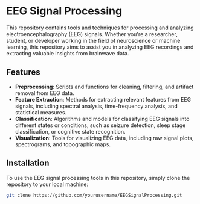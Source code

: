 # EEG Signal Processing



This repository contains tools and techniques for processing and analyzing electroencephalography (EEG) signals. Whether you're a researcher, student, or developer working in the field of neuroscience or machine learning, this repository aims to assist you in analyzing EEG recordings and extracting valuable insights from brainwave data.

## Features

- **Preprocessing**: Scripts and functions for cleaning, filtering, and artifact removal from EEG data.
- **Feature Extraction**: Methods for extracting relevant features from EEG signals, including spectral analysis, time-frequency analysis, and statistical measures.
- **Classification**: Algorithms and models for classifying EEG signals into different states or conditions, such as seizure detection, sleep stage classification, or cognitive state recognition.
- **Visualization**: Tools for visualizing EEG data, including raw signal plots, spectrograms, and topographic maps.

## Installation

To use the EEG signal processing tools in this repository, simply clone the repository to your local machine:

```bash
git clone https://github.com/yourusername/EEGSignalProcessing.git
